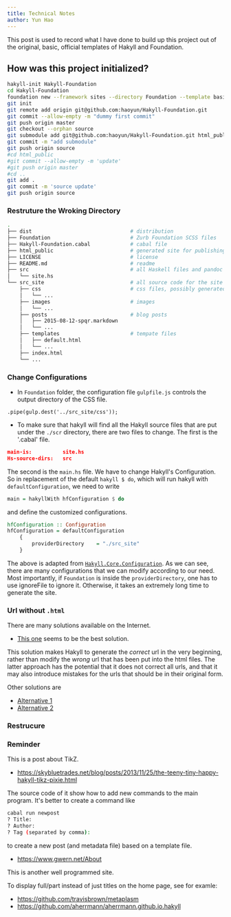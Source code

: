```yaml
---
title: Technical Notes
author: Yun Hao
---
```


This post is used to record what I have done to build up this project out of
the original, basic, official templates of Hakyll and Foundation.

<!--more-->

## How was this project initialized? ##

```bash
hakyll-init Hakyll-Foundation
cd Hakyll-Foundation
foundation new --framework sites --directory Foundation --template basic
git init
git remote add origin git@github.com:haoyun/Hakyll-Foundation.git
git commit --allow-empty -m "dummy first commit"
git push origin master
git checkout --orphan source
git submodule add git@github.com:haoyun/Hakyll-Foundation.git html_public
git commit -m "add submodule"
git push origin source
#cd html_public
#git commit --allow-empty -m 'update'
#git push origin master
#cd ..
git add .
git commit -m 'source update'
git push origin source
```

### Restruture the Wroking Directory

```bash
.
├── dist                                # distribution
├── Foundation                          # Zurb Foundation SCSS files
├── Hakyll-Foundation.cabal             # cabal file
├── html_public                         # generated site for publishing
├── LICENSE                             # license
├── README.md                           # readme
├── src                                 # all Haskell files and pandoc filters
│   └── site.hs                         
└── src_site                            # all source code for the site
    ├── css                             # css files, possibly generated by Foundation
    │   └── ...        
    ├── images                          # images
    │   └── ...
    ├── posts                           # blog posts
    │   ├── 2015-08-12-spqr.markdown
    │   └── ...
    ├── templates                       # tempate files
    │   ├── default.html
    │   └── ...
    ├── index.html
    └── ...
```

### Change Configurations

* In `Foundation` folder, the configuration file `gulpfile.js` controls
  the output directory of the CSS file.
  
```nodejs
.pipe(gulp.dest('../src_site/css'));
```

* To make sure that hakyll will find all the Hakyll source files that are put
  under the `./scr` directory, there are two files to change.
  The first  is the '.cabal' file.
  
```json
main-is:          site.hs
Hs-source-dirs:   src
```

  The second is the `main.hs` file. We have to change Hakyll's Configuration.
  So in replacement of the default `hakyll $ do`, which will run hakyll with
  `defaultConfiguration`, we need to write

```haskell
main = hakyllWith hfConfiguration $ do
````

  and define the customized configurations.

```haskell
hfConfiguration :: Configuration
hfConfiguration = defaultConfiguration
    {   
        providerDirectory    = "./src_site"
    }
```

  The above is adapted from
  [`Hakyll.Core.Configuration`][Hakyll.Core.Configuration].
  As we can see, there are many configurations that we can modify
  according to our need. Most importantly, if `Foundation` is inside the
  `providerDirectory`, one has to use ignoreFile to ignore it. Otherwise,
  it takes an extremely long time to generate the site.

### Url without `.html`

There are many solutions available on the Internet.

* [This one][jekyll-url]
 seems to be the best solution.

This solution makes Hakyll to generate the *correct* url in the very
beginning, rather than modify the *wrong* url that has been put into the html
files. The latter approach has the potential that it does not correct all urls,
and that it may also introduce mistakes for the urls that should be in their
original form.

Other solutions are

* [Alternative 1](https://www.rohanjain.in/hakyll-clean-urls/)
* [Alternative 2](http://alexanderlobov.ru/posts/2017-02-05-hakyll-clean-urls/)


### Restrucure

### Reminder

This is a post about TikZ.

* https://skybluetrades.net/blog/posts/2013/11/25/the-teeny-tiny-happy-hakyll-tikz-pixie.html

The source code of it show how to add new commands to the main program.
It's better to create a command like

```bash
cabal run newpost
? Title:
? Author:
? Tag (separated by comma):
```

to create a new post (and metadata file) based on a template file.

* https://www.gwern.net/About

This is another well programmed site.


To display full/part instead of just titles on the home page,
see for examle:

* https://github.com/travisbrown/metaplasm
* https://github.com/aherrmann/aherrmann.github.io.hakyll


[Hakyll.Core.Configuration]: https://hackage.haskell.org/package/hakyll-4.9.8.0/docs/Hakyll-Core-Configuration.html
[jekyll-url]: https://aherrmann.github.io/programming/2016/01/31/jekyll-style-urls-with-hakyll/